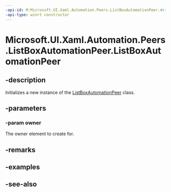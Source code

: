 ```yaml
---
-api-id: M:Microsoft.UI.Xaml.Automation.Peers.ListBoxAutomationPeer.#ctor(Microsoft.UI.Xaml.Controls.ListBox)
-api-type: winrt constructor
---
```


<!-- Method syntax
public ListBoxAutomationPeer(Windows.UI.Xaml.Controls.ListBox owner)
-->

# Microsoft.UI.Xaml.Automation.Peers.ListBoxAutomationPeer.ListBoxAutomationPeer

## -description
Initializes a new instance of the [ListBoxAutomationPeer](listboxautomationpeer.md) class.

## -parameters
### -param owner
The owner element to create for.

## -remarks

## -examples

## -see-also
